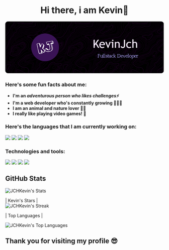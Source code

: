 <h1 align="center"> Hi there, i am Kevin👋 </h1>

<img src="github-header-image-kj.png" alt="">

<h3> Here's some fun facts about me: </h3>

- **I'm an ***adventurous person who likes challenges***⚡**
-  **I'm a web developer who's constantly growing 👩🏻‍💻**
-  **I am an animal and nature lover 🦥🌱**
-  **I really like playing video games! 👾** 

### Here's the languages that I am currently working on:

![](https://img.shields.io/badge/JavaScript-F7DF1E?style=for-the-badge&logo=javascript&logoColor=black)
![](https://img.shields.io/badge/HTML5-E34F26?style=for-the-badge&logo=html5&logoColor=white)
![](https://img.shields.io/badge/CSS3-1572B6?style=for-the-badge&logo=css3&logoColor=white)
![](https://img.shields.io/badge/PHP-346c9c?style=for-the-badge&logo=php&logoColor=white)

### Technologies and tools:

![](https://img.shields.io/badge/Visual%20Studio%20Code-0078d7.svg?logo=visual-studio-code&logoColor=white)
![](https://img.shields.io/badge/Git%20-%23F05033.svg?logo=git&logoColor=white)
![](https://img.shields.io/badge/MySQL-00000F?style=for-the-badge&logo=mysql&logoColor=white)
![](https://img.shields.io/badge/Bootstrap-563D7C?style=for-the-badge&logo=bootstrap&logoColor=white)

## GitHub Stats

![JCHKevin's Stats](https://github-readme-stats.vercel.app/api?username=JCHKevin&theme=tokyonight&show_icons=true&hide_border=false&count_private=true) 
    

|                                                                                                      Kevin's Stars                                               |                                                             
![JCHKevin's Streak](https://github-readme-streak-stats.herokuapp.com/?user=JCHKevin&theme=tokyonight&hide_border=false) 

|                                                                                                Top Languages                                                           | 

![JCHKevin's Top Languages](https://github-readme-stats.vercel.app/api/top-langs/?username=JCHKevin&theme=tokyonight&show_icons=true&hide_border=false&layout=compact)


## Thank you for visiting my profile 😎
<!--
**JCHKevin/JCHKevin** is a ✨ _special_ ✨ repository because its `README.md` (this file) appears on your GitHub profile.

Here are some ideas to get you started:

- 🔭 I’m currently working on ...
- 🌱 I’m currently learning ...
- 👯 I’m looking to collaborate on ...
- 🤔 I’m looking for help with ...
- 💬 Ask me about ...
- 📫 How to reach me: ...
- 😄 Pronouns: ...
- ⚡ Fun fact: ...
-->
